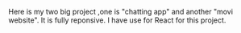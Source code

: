 Here is my two big project ,one is "chatting app" and another "movi website". It is fully reponsive. I have use for React for this project.
